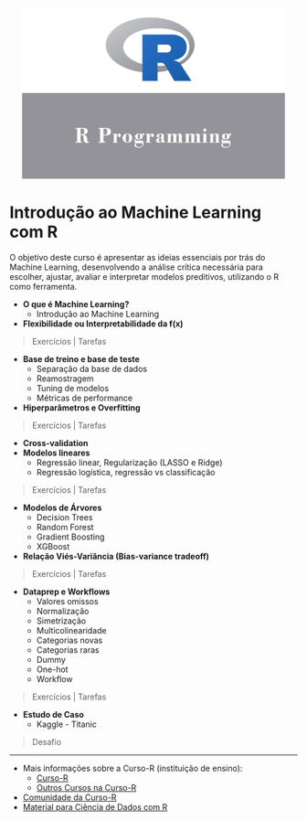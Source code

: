 <p align="center">
  <img width="460" height="300" src="https://github.com/PryskaS/Curso-R-Machine-Learning/blob/master/Images/r-programming.jpg">
</p> 

# Introdução ao Machine Learning com R
O objetivo deste curso é apresentar as ideias essenciais por trás do Machine Learning, desenvolvendo a análise crítica necessária para escolher, ajustar, avaliar e interpretar modelos preditivos, utilizando o R como ferramenta. 

- **O que é Machine Learning?** 
  - Introdução ao Machine Learning
- **Flexibilidade ou Interpretabilidade da f(x)**

> Exercícios | Tarefas
  
- **Base de treino e base de teste**
  - Separação da base de dados
  - Reamostragem
  - Tuning de modelos
  - Métricas de performance
- **Hiperparâmetros e Overfitting**

> Exercícios | Tarefas
 
- **Cross-validation**
- **Modelos lineares**
  - Regressão linear, Regularização (LASSO e Ridge)
  - Regressão logística, regressão vs classificação
  
> Exercícios | Tarefas
   
- **Modelos de Árvores**
  - Decision Trees
  - Random Forest
  - Gradient Boosting
  - XGBoost
- **Relação Viés-Variância (Bias-variance tradeoff)**

> Exercícios | Tarefas
 
- **Dataprep e Workflows**
  - Valores omissos
  - Normalização
  - Simetrização
  - Multicolinearidade
  - Categorias novas
  - Categorias raras
  - Dummy
  - One-hot
  - Workflow
  
> Exercícios | Tarefas
   
- **Estudo de Caso**
  - Kaggle - Titanic
  
> Desafio

-------------------------------------

- Mais informações sobre a Curso-R (instituição de ensino): 
  - [Curso-R](https://www.curso-r.com/sobre/)
  - [Outros Cursos na Curso-R](https://www.curso-r.com/cursos/)
- [Comunidade da Curso-R](https://discourse.curso-r.com/)
- [Material para Ciência de Dados com R](https://www.curso-r.com/material/) 
